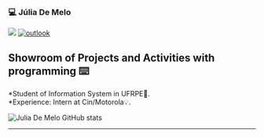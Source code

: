 ### 💻 Júlia De Melo

[<img src="https://img.shields.io/badge/linkedin-%230077B5.svg?&style=for-the-badge&logo=linkedin&logoColor=white" />](https://www.linkedin.com/in/juliameloalbuquerque/) 
[![outlook](https://img.shields.io/badge/outlook-0078D4?style=for-the-badge&logo=microsoft-outlook&logoColor=white)](mailto:juliarexsteam@hotmail.com)

## Showroom of Projects and Activities with programming ⌨️

*Student of Information System in UFRPE📓.<br/>
*Experience: Intern at Cin/Motorola💡.<br/>


![Julia De Melo GitHub stats](https://github-readme-stats.vercel.app/api?username=juliathemelo&show_icons=true&theme=dark)

---

